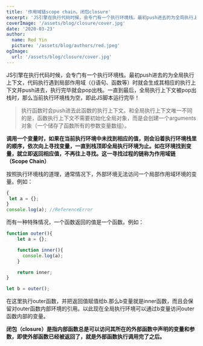 ```yaml
---
title: '作用域链scope chain，闭包closure'
excerpt: 'JS引擎在执行代码时候，会专门有一个执行环境栈。最初push进去的为全局执行上下文，代码执行遇到局部作用域（{}语句、函数等）时就会生成其相应的执行上下文并push进去，执行完毕就会pop出栈。一直到最后，全局执行上下文被pop出栈时，那么当前执行环境栈为空，即此JS脚本运行完毕！'
coverImage: '/assets/blog/closure/cover.jpg'
date: '2020-03-23'
author:
  name: Red Yin
  picture: '/assets/blog/authors/red.jpeg'
ogImage:
  url: '/assets/blog/closure/cover.jpg'
---
```


JS引擎在执行代码时候，会专门有一个执行环境栈。最初push进去的为全局执行上下文，代码执行遇到局部作用域（{}语句、函数等）时就会生成其相应的执行上下文并push进去，执行完毕就会pop出栈。一直到最后，全局执行上下文被pop出栈时，那么当前执行环境栈为空，即此JS脚本运行完毕！

> 执行函数时会push进去此函数的执行上下文。和全局执行上下文唯一不同的是，函数执行上下文不需要初始化全局对象，而是会创建一个arguments对象（一个储存了函数所有的参数变量数组）。

**调用一个变量时，如果在当前执行环境中未找到相应的值，则会沿着执行环境栈里的顺序，依次向上寻找变量，一直到栈顶即全局执行环境为止。如在环境找到变量，就立即返回相应值，不再往上寻找。这一寻找过程的链称为作用域链（Scope Chain）**

按照执行环境栈的道理，通常情况下，外部环境无法访问一个局部作用域环境的变量。例如：

```JavaScript
{
 let a = {};
}
console.log(a); //ReferenceError
```

而有一种特殊情况，一个函数返回的值是一个函数。例如：

```JavaScript
function outer(){
    let a = {};

    function inner(){
      console.log(a);
    }

    return inner;
}

let b = outer();
```

在这里执行outer函数，并把返回值赋值给b.那么b变量就是inner函数，而且会保留对outer函数内部环境的引用。以此现在全局执行环境可以通过b变量访问outer函数内部的变量。

**闭包（closure）是指内部函数总是可以访问其所在的外部函数中声明的变量和参数，即使外部函数已经被返回了，就是外部函数执行调用完了之后。**
